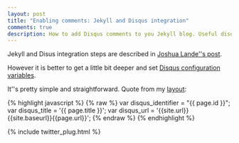 ```yaml
---
layout: post
title: "Enabling comments: Jekyll and Disqus integration"
comments: true
description: How to add Disqus comments to you Jekyll blog. Useful disqus variables.
---
```



Jekyll and Disus integration steps are described in [Joshua Lande''s post](http://joshualande.com/jekyll-github-pages-poole/).


However it is better to get a little bit deeper and set [Disqus configuration variables](https://help.disqus.com/customer/portal/articles/472098-javascript-configuration-variables).

It''s pretty simple and straightforward.  Quote from my [layout](https://github.com/vitalyrepin/vrepinblog/blob/master/_layouts/default.html):

{% highlight javascript %}
{% raw %}
var disqus_identifier = "{{ page.id }}";
var disqus_title = '{{ page.title }}';
var disqus_url = '{{site.url}}{{site.baseurl}}{{page.url}}';
{% endraw %}
{% endhighlight %}

{% include twitter_plug.html %}
